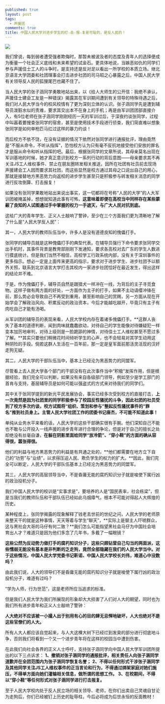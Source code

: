 ```yaml
---
published: true
layout: post
tags:
  - 声援团
comments: true
title: 中国人民大学对进步学生的打☆击☆报☆复是可耻的，是反人民的！
---
```



![](https://timgsa.baidu.com/timg?image&quality=80&size=b9999_10000&sec=1535532022689&di=170595a6c49338668fd8d7c548fb7a9a&imgtype=0&src=http%3A%2F%2Fwww.hwboshi.com%2Fuploads%2F2017%2F07%2F302147271645.jpg)

我们曾说，每到弱者遭受强者欺侮时，那暂未被波及者的态度及青年人的选择便成为衡量一个社会正义底线和未来希望的试金石。更具体地说，当嫉恶如仇的同学们参与声援佳士工人的斗争时，是支持还是反对足以看出一所学校的本质立场。继北京语言大学团委和社团理事会打击进步社团的司马昭之心暴露之后，中国人民大学有关领导反人民的狐狸尾巴也藏不住了。

当人民大学的张子涵同学勇敢地站出来，以《给人大师生的公开信：我绝不承认，声援佳士建会工友是一种错误》揭露其在军训期间遭到有关领导的特殊待遇之后，我们对人民大学当今的校风校情有了更为深刻立体的认识。张子涵同学先是遭到辅导员泼脏水似的责难，要求其交出本不在身上的手机；再是由军训团团部直接介入，有5位老师在张子涵同学刚刚经历一天的军训过后，于深夜约谈张同学，过程中叫嚣着要搜查张同学的宿舍，甚至是使用技术手段进行侦查，我们简直难以想象张同学是如何单枪匹马扛过这样的暴力约谈！

而后校方不依不饶，在没有证据的情况下依然对张同学进行通报批评，理由竟然是“不服从命令，不听从指挥”，恐怕校方认为只有毫不反抗地接受他们安放的罪名才是服从命令和听从指挥的吧。最后，根据张同学的文章所说，其母亲莫名出现在军训基地的时候，她才真正意识到校方一系列行动的背后意图——母亲要求其不再关注JS工人维权事件、禁止在朋友圈转发相关推送，因所在社团有社员前去现场声援建会工人因而要求其社团，而这些显然是校方通过其母之口说出自己的用心，那就是接替地方黑恶势力向返校的进步学生甚至只是积极参与转发相关消息的同学进行反攻倒算、打击报复！

如果没有张同学果敢地站出来说出事实，这一切都将在号称“人民的大学”的人大军训团被掩盖掉，想想就知道此事有可怖，**这意味着即便在高校当中同样存在某些蒙蔽了良知的人试图通过手中掌握的权力一手遮天，与广大人民对抗到底。**

这给广大的青年学生、正义人士敲响了警钟，至少在三个方面我们更为清晰地了解了什么是“人民大学反人民”：

其一，人民大学的教师队伍当中，许多人是没有道德良知的傀儡打手。

张同学的辅导员就是这种傀儡打手的典型代表。在辅导员强行下命令要求张同学交出手机时，其事件背景是教育部刚刚下发通知，要求各高校对去广东的学生人数进行摸底统计。但是我们当然不相信，高校学工行政系统内部，没有关于深圳事件的更多指示。想必一定是上面传来更高的指示，要求对于进步学生、进步社团予以额外关照，联系到北京语言大学打击其校内一家进步社团恰好在最近发生，得出这样的结论并不难。

于是，作为傀儡打手，辅导员自然是跟猎犬一样冲在一线，为背后的主子寻觅食物。这样子做有两方面的好处，一方面作为主子的打手，如果不主动请缨冲锋在前，那么势必会导致自己不再受到重用，甚至影响自己的赏赐，另一方面从现在开始学会了解政治风向、积累反动的政治资本，今后才能越吃越开，毕竟只有主子有肉吃自己才能有汤喝。

从军训团的辅导员的表现来看，人民大学校内存在着诸多傀儡打手。**这群人丧失了基本的道德判断，闻到肉味就蠢蠢欲动，对待自己的学生能像对待嫌疑犯一样变本加厉地审判，对待上级则是一脸跪舔的神情，对待佳士工人维权甚至不愿过多了解。**其实只要他们稍微花时间倾听学生的心声，也不会轻易对其学生动用这种阴险的手段。倘若这群人生活在一百年前，那一定是皇军面前那活灵活现的汉奸走狗无疑。

其二，人民大学的干部队伍当中，基本上已经沦为黑恶势力的同盟军。

尽管看上去人民大学各个部门的干部没有在此次事件当中“积极”发挥作用，但是根据经验，我们完全可以判断，如果没有来自各级部门领导，例如至少是学工部门的首肯与支持，基层辅导员是如何可能以强盗式的方式来对待我们的同学们。

其中关于张同学提到的新光平民发展协会，事实已经多次受到校方的直接打击，**上一次竟然是因为社团里的同学积极参与了校园反性骚扰的斗争，因此社团的社员受到了校方多次约谈，校方试图将“组织、策划和参与”整起反性骚扰事件的“罪名”推到社员身上。主管人民大学社团工作的团委书记唐杰，不可能不知道此事！**

单纯从业务水平来看的话，人民大学的这些干部确实很有手腕。他们深知自己不能也不敢与公开投入一线声援的进步青年进行合理的争论，但是对于自己的擅长之处却绝没有丝毫自谦，**在躲在阴影里面给同学“放冷箭”、“穿小鞋”的方面的确从容得很，嚣张得很。**

他们的利益与地方黑恶势力的利益是有共通之处的，**他们都需要在地方立下自己的“功劳”与“业绩”，以求得压迫人民、欺负学生的权力的扩大。**因此，我们完全可以断定，人民大学的干部队伍基本上已经沦为黑恶势力的同盟军。

其三，人民大学的高层领导当中，不是昏庸无能的腐朽知识分子就是唆使下属行凶的政治投机分子。

我们中国人民大学的校训是“实事求是”，要培养的人是“国民表率，社会栋梁”，但是当我们的教师队伍和干部队伍已经如此乌烟瘴气，根本不可能对得起人大辉煌的历史。

某种程度上，张同学揭露的现象解释了钱老去世前的世纪之问，人民大学的老师原来整天干的就是这种事情，天天等着与学生“聊天”，**实际上是替主人吓唬群众，这与黑社会大哥的马仔有何二致？**我们怎么可能指望黑社会马仔为中国社会培育出人才？难道只是因为他们多念了几年书，多戴了一幅眼镜？

**这些公然为反动势力做打手的腐朽知识分子，这些只顾钻营自己勾当的两面派，这些懦弱无能没有基本是非判断的乏走狗，竟然全部隐藏在我们的人民大学当中。对于这些情况，中国人民大学党委书记靳诺、中国人民大学校长刘伟，难道心中没数吗？**

由此我们说，人大的领导们不是昏庸无能的腐朽知识分子就是唆使下属行凶的政治投机分子，难道有过吗？

“学为人师，行为世范”，这是老师所应当追求的标准。

但是我们人民大学为我们所展现的形象却大大损害了人们对人大的期望，同时也为我们所有进步青年和正义人士敲响了警钟：

**人大绝对不应该被一小撮人出于别用有心的目的肆无忌惮地破坏，人大也绝对不是这些官僚们的人大。**

所有人大人都应该自觉起来，与人大这棵大树下已经烂到发臭的部分进行彻底地斗争，否则我们将看到一个又一个进步青年将在这样的校园当中遭到伤害。

在此我们向社会各界的正义人士呼吁，支持张子涵同学向中国人民大学军训团所提出的以下三点诉求：
**1、撤销对张子涵同学的通报批评，相关责任人向张子涵同学道歉并在全团范围内为张子涵同学恢复名誉；**
**2、不得以任何形式干涉张子涵同学及其他同学关注JS工人维权事件的正当言论和行为，不得通过绑架家庭对她们施压，不得单方面向她们灌输相关信息，做所谓的思想工作。**
**3、在校期间，不得以“穿小鞋”等任何形式对张子涵同学进行打击报复。**

至于人民大学校内处于反人民立场的相关领导、老师，在你们出卖自己灵魂自甘沦为走狗后，你们已经被钉上历史的耻辱柱，今后必将成为后世永恒的反面教材！
